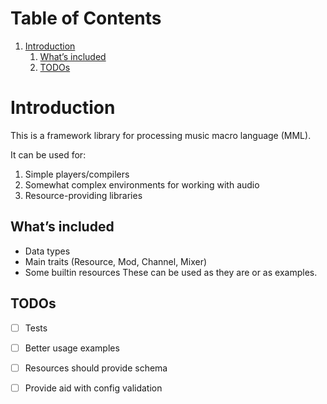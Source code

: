 
# Table of Contents

1.  [Introduction](#org11597b7)
    1.  [What&rsquo;s included](#orga91a666)
    2.  [TODOs](#org739357c)



<a id="org11597b7"></a>

# Introduction

This is a framework library for processing music macro language (MML).

It can be used for:

1.  Simple players/compilers
2.  Somewhat complex environments for working with audio
3.  Resource-providing libraries


<a id="orga91a666"></a>

## What&rsquo;s included

-   Data types
-   Main traits (Resource, Mod, Channel, Mixer)
-   Some builtin resources
    These can be used as they are or as examples.


<a id="org739357c"></a>

## TODOs

-   [ ] Tests
-   [ ] Better usage examples
-   [ ] Resources should provide schema
-   [ ] Provide aid with config validation

